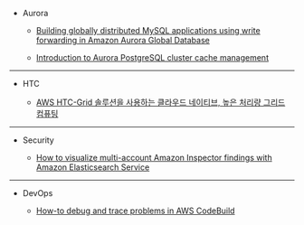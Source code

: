 - Aurora

  - [Building globally distributed MySQL applications using write forwarding in Amazon Aurora Global Database](https://aws.amazon.com/ko/blogs/database/building-globally-distributed-mysql-applications-using-write-forwarding-in-amazon-aurora-global-database/)

  - [Introduction to Aurora PostgreSQL cluster cache management](https://aws.amazon.com/ko/blogs/database/introduction-to-aurora-postgresql-cluster-cache-management/)

---

- HTC

  - [AWS HTC-Grid 솔루션을 사용하는 클라우드 네이티브, 높은 처리량 그리드 컴퓨팅](https://aws.amazon.com/ko/blogs/hpc/cloud-native-high-throughput-computing-with-aws-htc-grid/)

---

- Security

  - [How to visualize multi-account Amazon Inspector findings with Amazon Elasticsearch Service](https://docs.aws.amazon.com/inspector/latest/user/scanning-ec2.html)

---

- DevOps

  - [How-to debug and trace problems in AWS CodeBuild](https://www.element7.io/2022/11/how-to-debug-and-trace-problems-in-aws-codebuild/)
